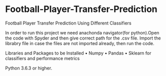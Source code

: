 # Football-Player-Transfer-Prediction
Football Player Transfer Prediction Using Different Classifiers

In order to run this project we need anachonda navigator(for python).Open the code with Spyder and then give
correct path for the .csv file. Import the librabry file in case the files are not imported already, then run the code.

Libraries and Packages to be Installed
  • Numpy
  • Pandas
  • Sklearn for classifiers and performance metrics
 
Python 3.6.3 or higher.
